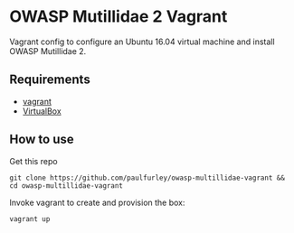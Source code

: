 # OWASP Mutillidae 2 Vagrant

Vagrant config to configure an Ubuntu 16.04 virtual machine and install OWASP Mutillidae 2.

## Requirements

- [vagrant](https://www.vagrantup.com/docs/installation/)
- [VirtualBox](https://www.virtualbox.org/wiki/Downloads)

## How to use

Get this repo

```
git clone https://github.com/paulfurley/owasp-multillidae-vagrant && cd owasp-multillidae-vagrant
```

Invoke vagrant to create and provision the box:

```
vagrant up
```

